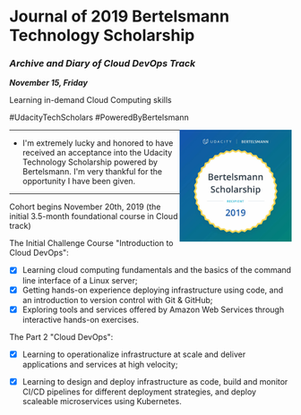
# Journal of 2019 Bertelsmann Technology Scholarship 

### ***Archive and Diary of Cloud DevOps Track***

***November 15, Friday***

 Learning in-demand Cloud Computing skills 
 
 #UdacityTechScholars                                      #PoweredByBertelsmann

<img align="right" width="200" height="200" src="/image/Bertelsmann.jpg">

___

- I'm extremely lucky and honored to have received an acceptance into the Udacity Technology Scholarship powered by Bertelsmann. I'm very thankful for the opportunity I have been given.
___

Cohort begins Nov‍emb‍er 2‍0th, 2‍01‍9 (the initial 3.5-month foundational course in Cloud track)

The Initial Challenge Course "Introduction to Cloud DevOps":

   -[x] Learning cloud computing fundamentals and the basics of the command line interface of a Linux server;
   -[x] Getting hands-on experience deploying infrastructure using code, and an introduction to version control with Git & GitHub;
   -[x] Exploring tools and services offered by Amazon Web Services through interactive hands-on exercises.
   
The Part 2 "Cloud DevOps":  

   -[x] Learning to operationalize infrastructure at scale and deliver applications and services at high velocity;
   -[x] Learning to design and deploy infrastructure as code, build and monitor CI/CD pipelines for different deployment strategies, and deploy scaleable microservices using Kubernetes. 
  

   
   
